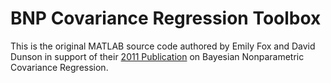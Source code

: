 # BNP Covariance Regression Toolbox
This is the original MATLAB source code authored by Emily Fox and David Dunson
in support of their [2011 Publication](http://arxiv.org/pdf/1101.2017v2.pdf)
on Bayesian Nonparametric Covariance Regression.
